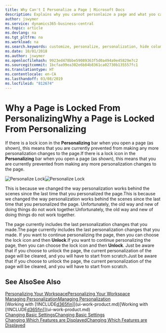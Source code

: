 ```yaml
---
title: Why Can't I Personalize a Page | Microsoft Docs
description: Explains why you cannot personlaize a page and what yoo can do to unlock it so you can personalize it.
author: jswymer
ms.service: dynamics365-business-central
ms.topic: article
ms.devlang: na
ms.tgt_pltfrm: na
ms.workload: na
ms.search.keywords: customize, personalize, personalization, hide columns, remove fields, move fields
ms.date: 10/01/2018
ms.author: jswymer
ms.openlocfilehash: 9923ed478bbe59089363f5d0a494a9e45829e7c2
ms.sourcegitcommit: 1bcfaa99ea302e6b84b8361ca02730b135557fc1
ms.translationtype: HT
ms.contentlocale: en-CA
ms.lasthandoff: 03/08/2019
ms.locfileid: "812674"
---
```

# <a name="why-a-page-is-locked-from-personalizing"></a><span data-ttu-id="47356-103">Why a Page is Locked From Personalizing</span><span class="sxs-lookup"><span data-stu-id="47356-103">Why a Page is Locked From Personalizing</span></span>
<span data-ttu-id="47356-104">If there is a lock icon in the **Personalizing** bar when you open a page (as shown), this means that you are currently prevented from making any more personalization changes to the page.</span><span class="sxs-lookup"><span data-stu-id="47356-104">If there is a lock icon in the **Personalizing** bar when you open a page (as shown), this means that you are currently prevented from making any more personalization changes to the page.</span></span>

<span data-ttu-id="47356-105">![Personalize Lock](media/personalization-locked.png "Personalize lock")</span><span class="sxs-lookup"><span data-stu-id="47356-105">![Personalize Lock](media/personalization-locked.png "Personalize lock")</span></span>

<span data-ttu-id="47356-106">This is because we changed the way personalization works behind the scenes since the last time that you personalized the page.</span><span class="sxs-lookup"><span data-stu-id="47356-106">This is because we changed the way personalization works behind the scenes since the last time that you personalized the page.</span></span> <span data-ttu-id="47356-107">Unfortunately, the old way and new of doing things do not work together.</span><span class="sxs-lookup"><span data-stu-id="47356-107">Unfortunately, the old way and new of doing things do not work together.</span></span>

<span data-ttu-id="47356-108">The page currently includes the last personalization changes that you made.</span><span class="sxs-lookup"><span data-stu-id="47356-108">The page currently includes the last personalization changes that you made.</span></span> <span data-ttu-id="47356-109">If you want to continue personalizing the page, then you can choose the lock icon and then **Unlock**.</span><span class="sxs-lookup"><span data-stu-id="47356-109">If you want to continue personalizing the page, then you can choose the lock icon and then **Unlock**.</span></span> <span data-ttu-id="47356-110">Just be aware that if you choose to unlock the page, the current personalization of the page will be cleared, and you will have to start from scratch.</span><span class="sxs-lookup"><span data-stu-id="47356-110">Just be aware that if you choose to unlock the page, the current personalization of the page will be cleared, and you will have to start from scratch.</span></span>


## <a name="see-also"></a><span data-ttu-id="47356-111">See Also</span><span class="sxs-lookup"><span data-stu-id="47356-111">See Also</span></span>
[<span data-ttu-id="47356-112">Personalizing Your Workspace</span><span class="sxs-lookup"><span data-stu-id="47356-112">Personalizing Your Workspace</span></span>](ui-personalization-manage.md)  
[<span data-ttu-id="47356-113">Managing Personalization</span><span class="sxs-lookup"><span data-stu-id="47356-113">Managing Personalization</span></span>](ui-personalization-manage.md)  
<span data-ttu-id="47356-114">[Working with [!INCLUDE[d365fin](includes/d365fin_md.md)]](ui-work-product.md)</span><span class="sxs-lookup"><span data-stu-id="47356-114">[Working with [!INCLUDE[d365fin](includes/d365fin_md.md)]](ui-work-product.md)</span></span>  
[<span data-ttu-id="47356-115">Changing Basic Settings</span><span class="sxs-lookup"><span data-stu-id="47356-115">Changing Basic Settings</span></span>](ui-change-basic-settings.md)  
[<span data-ttu-id="47356-116">Changing Which Features are Displayed</span><span class="sxs-lookup"><span data-stu-id="47356-116">Changing Which Features are Displayed</span></span>](ui-experiences.md)  

